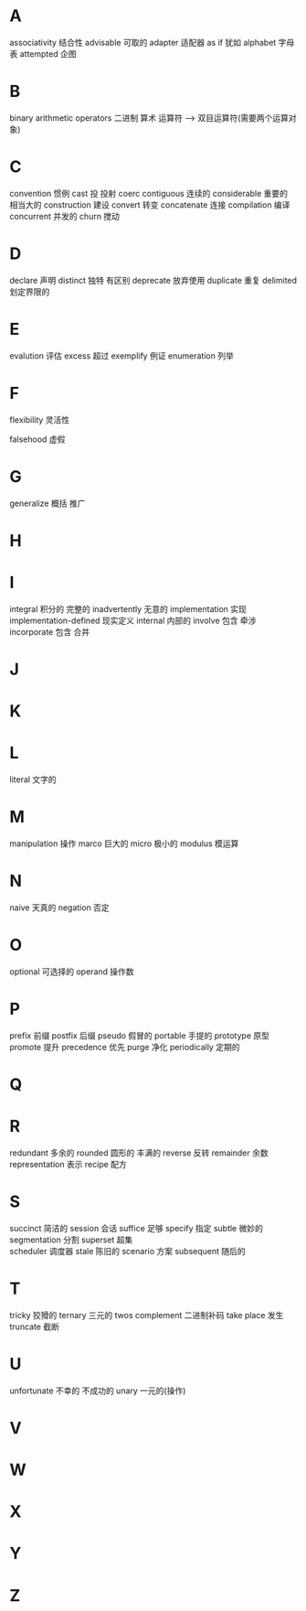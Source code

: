 # A
associativity 结合性
advisable 可取的
adapter 适配器
as if 犹如
alphabet 字母表
attempted 企图

# B
binary arithmetic operators 二进制 算术 运算符 --> 双目运算符(需要两个运算对象)

# C
convention 惯例
cast 投 投射
coerc
contiguous 连续的
considerable 重要的 相当大的
construction 建设
convert 转变
concatenate 连接
compilation 编译
concurrent 并发的
churn 搅动

# D
declare 声明
distinct 独特 有区别
deprecate 放弃使用
duplicate 重复
delimited 划定界限的 

# E
evalution 评估
excess 超过
exemplify 例证
enumeration 列举

# F
flexibility 灵活性

falsehood 虚假

# G
generalize 概括 推广

# H

# I
integral 积分的 完整的
inadvertently 无意的
implementation 实现
implementation-defined 现实定义
internal 内部的
involve 包含 牵涉
incorporate 包含 合并

# J

# K

# L
literal 文字的

# M
manipulation 操作
marco 巨大的
micro 极小的
modulus 模运算

# N
naive 天真的
negation 否定

# O
optional 可选择的
operand 操作数

# P
prefix 前缀
postfix 后缀
pseudo 假冒的
portable 手提的
prototype 原型
promote 提升
precedence 优先
purge 净化
periodically 定期的

# Q

# R
redundant 多余的
rounded 圆形的 丰满的
reverse 反转
remainder 余数
representation 表示
recipe 配方

# S
succinct 简洁的
session 会话
suffice 足够
specify 指定
subtle 微妙的
segmentation 分割
superset 超集  
scheduler 调度器
stale 陈旧的
scenario 方案
subsequent 随后的

# T
tricky 狡猾的
ternary 三元的
twos complement 二进制补码
take place 发生
truncate 截断

# U
unfortunate 不幸的 不成功的
unary 一元的(操作)

# V

# W

# X

# Y

# Z

